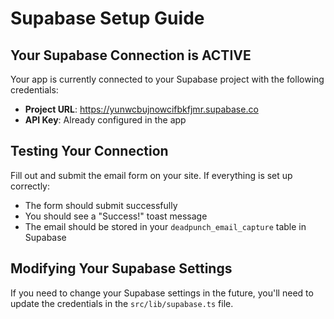 
# Supabase Setup Guide

## Your Supabase Connection is ACTIVE

Your app is currently connected to your Supabase project with the following credentials:

- **Project URL**: https://yunwcbujnowcifbkfjmr.supabase.co
- **API Key**: Already configured in the app

## Testing Your Connection

Fill out and submit the email form on your site. If everything is set up correctly:
- The form should submit successfully
- You should see a "Success!" toast message
- The email should be stored in your `deadpunch_email_capture` table in Supabase

## Modifying Your Supabase Settings

If you need to change your Supabase settings in the future, you'll need to update the credentials in the `src/lib/supabase.ts` file.
